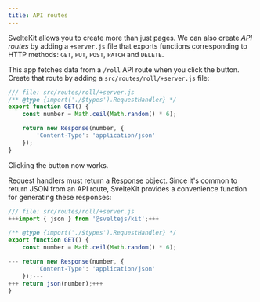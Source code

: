 ```yaml
---
title: API routes
---
```


SvelteKit allows you to create more than just pages. We can also create _API routes_ by adding a `+server.js` file that exports functions corresponding to HTTP methods: `GET`, `PUT`, `POST`, `PATCH` and `DELETE`.

This app fetches data from a `/roll` API route when you click the button. Create that route by adding a `src/routes/roll/+server.js` file:

```js
/// file: src/routes/roll/+server.js
/** @type {import('./$types').RequestHandler} */
export function GET() {
	const number = Math.ceil(Math.random() * 6);

	return new Response(number, {
		'Content-Type': 'application/json'
	});
}
```

Clicking the button now works.

Request handlers must return a [Response](https://developer.mozilla.org/en-US/docs/Web/API/Response/Response) object. Since it's common to return JSON from an API route, SvelteKit provides a convenience function for generating these responses:

```js
/// file: src/routes/roll/+server.js
+++import { json } from '@sveltejs/kit';+++

/** @type {import('./$types').RequestHandler} */
export function GET() {
	const number = Math.ceil(Math.random() * 6);

---	return new Response(number, {
		'Content-Type': 'application/json'
	});---
+++	return json(number);+++
}
```
